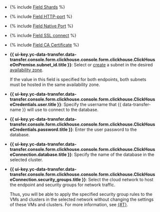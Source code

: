 * {% include [Field Shards](../../fields/clickhouse/ui/shards.md) %}
* {% include [Field HTTP-port](../../fields/clickhouse/ui/http-port.md) %}
* {% include [Field Native Port](../../fields/clickhouse/ui/native-port.md) %}
* {% include [Field SSL connect](../../fields/clickhouse/ui/ssl-connect.md) %}
* {% include [Field CA Certificate](../../fields/clickhouse/ui/ca-certificate.md) %}
* 
   **{{ ui-key.yc-data-transfer.data-transfer.console.form.clickhouse.console.form.clickhouse.ClickHouseOnPremise.subnet_id.title }}**: Select or [create](../../../../vpc/operations/subnet-create.md) a subnet in the desired [availability zone](../../../../overview/concepts/geo-scope.md).


   If the value in this field is specified for both endpoints, both subnets must be hosted in the same availability zone.
* **{{ ui-key.yc-data-transfer.data-transfer.console.form.clickhouse.console.form.clickhouse.ClickHouseCredentials.user.title }}**: Specify the username that {{ data-transfer-name }} will use to connect to the database.
* **{{ ui-key.yc-data-transfer.data-transfer.console.form.clickhouse.console.form.clickhouse.ClickHouseCredentials.password.title }}**: Enter the user password to the database.
* **{{ ui-key.yc-data-transfer.data-transfer.console.form.clickhouse.console.form.clickhouse.ClickHouseConnection.database.title }}**: Specify the name of the database in the selected cluster.
* **{{ ui-key.yc-data-transfer.data-transfer.console.form.clickhouse.console.form.clickhouse.ClickHouseConnection.security_groups.title }}**: Select the cloud network to host the endpoint and security groups for network traffic.

   Thus, you will be able to apply the specified security group rules to the VMs and clusters in the selected network without changing the settings of these VMs and clusters. For more information, see [{#T}](../../../../data-transfer/concepts/network.md).

